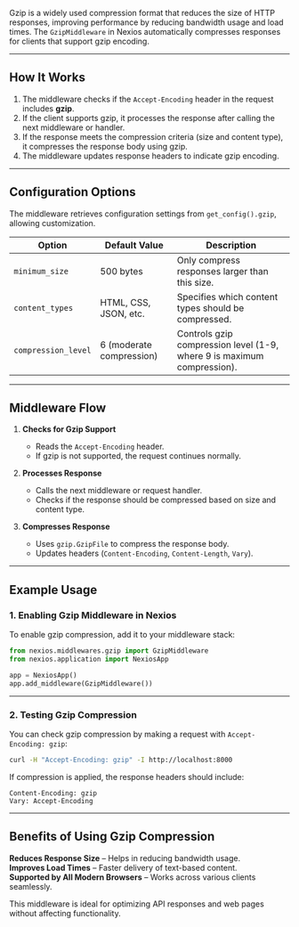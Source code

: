 
Gzip is a widely used compression format that reduces the size of HTTP responses, improving performance by reducing bandwidth usage and load times. The `GzipMiddleware` in Nexios automatically compresses responses for clients that support gzip encoding.  

---

## **How It Works**  
1. The middleware checks if the `Accept-Encoding` header in the request includes **gzip**.  
2. If the client supports gzip, it processes the response after calling the next middleware or handler.  
3. If the response meets the compression criteria (size and content type), it compresses the response body using gzip.  
4. The middleware updates response headers to indicate gzip encoding.  

---

## **Configuration Options**  

The middleware retrieves configuration settings from `get_config().gzip`, allowing customization.  

<table>
  <thead>
    <tr>
      <th>Option</th>
      <th>Default Value</th>
      <th>Description</th>
    </tr>
  </thead>
  <tbody>
    <tr>
      <td><code>minimum_size</code></td>
      <td>500 bytes</td>
      <td>Only compress responses larger than this size.</td>
    </tr>
    <tr>
      <td><code>content_types</code></td>
      <td>HTML, CSS, JSON, etc.</td>
      <td>Specifies which content types should be compressed.</td>
    </tr>
    <tr>
      <td><code>compression_level</code></td>
      <td>6 (moderate compression)</td>
      <td>Controls gzip compression level (1-9, where 9 is maximum compression).</td>
    </tr>
  </tbody>
</table>



---

## **Middleware Flow**  
1. **Checks for Gzip Support**  
   - Reads the `Accept-Encoding` header.  
   - If gzip is not supported, the request continues normally.  

2. **Processes Response**  
   - Calls the next middleware or request handler.  
   - Checks if the response should be compressed based on size and content type.  

3. **Compresses Response**  
   - Uses `gzip.GzipFile` to compress the response body.  
   - Updates headers (`Content-Encoding`, `Content-Length`, `Vary`).  

---

## **Example Usage**  

### **1. Enabling Gzip Middleware in Nexios**  
To enable gzip compression, add it to your middleware stack:  

```python
from nexios.middlewares.gzip import GzipMiddleware
from nexios.application import NexiosApp

app = NexiosApp()
app.add_middleware(GzipMiddleware())
```

---

### **2. Testing Gzip Compression**  
You can check gzip compression by making a request with `Accept-Encoding: gzip`:

```bash
curl -H "Accept-Encoding: gzip" -I http://localhost:8000
```

If compression is applied, the response headers should include:

```plaintext
Content-Encoding: gzip
Vary: Accept-Encoding
```

---

## **Benefits of Using Gzip Compression**
 **Reduces Response Size** – Helps in reducing bandwidth usage.  
 **Improves Load Times** – Faster delivery of text-based content.  
 **Supported by All Modern Browsers** – Works across various clients seamlessly.  

This middleware is ideal for optimizing API responses and web pages without affecting functionality. 